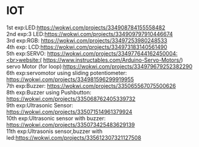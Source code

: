 # IOT
1st exp:LED:https://wokwi.com/projects/334908784155558482<br>
2nd exp:3 LED:https://wokwi.com/projects/334909797910446674<br>
3rd exp:RGB: https://wokwi.com/projects/33497253980248533<br>
4th exp: LCD:https://wokwi.com/projects/334973183140561490<br>
5th exp:SERVO: https://wokwi.com/projects/334977644162450004:<br>website:( https://www.instructables.com/Arduino-Servo-Motors/)<br>
servo Motor (for loop):https://wokwi.com/projects/334979679252382290<br>
6th exp:servomotor using sliding potentiometer: https://wokwi.com/projects/334981596299919955<br>
7th exp:Buzzer: https://wokwi.com/projects/335065567075500626<br>
8th exp:Buzzer using Pushbutton: https://wokwi.com/projects/335068762405339732<br>
9th exp:Ultrasonic Sensor: https://wokwi.com/projects/335071514961379924<br>
10th exp:Ultrasonic sensor with buzzer: https://wokwi.com/projects/335073425483629139<br>
11th exp:Ultrasonis sensor,buzzer with led:https://wokwi.com/projects/335612307321127508<br>

